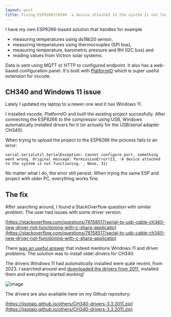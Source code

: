 ```yaml
---
layout: post
title: Fixing ESP8266/CH340 `a device attached to the system is not functioning` error
---
```


I have my own ESP8266-based solution that handles for example

* measuring temperatures using ds18b20 sensor,
* measuring temperatures using thermocouples (SPI bus),
* measuring temperature, barometric pressure and RH (I2C bus) and
* reading values from Victron solar systems. 

Data is sent using MQTT or HTTP to configured endpoint. It also has a web-based configuration panel. It's built with [PlatformIO](https://platformio.org/) which is super useful extension for vscode.

## CH340 and Windows 11 issue
Lately I updated my laptop to a newer one and it has Windows 11.

I installed vscode, PlatformIO and built the existing project succesfully. After connecting the ESP8266 to the compressor using USB, Windows automatically installed drivers for it (or actually for the USB/serial adapter CH340).

When trying to upload the project to the ESP8266 the process fails to an error:

```
serial.serialutil.SerialException: Cannot configure port, something went wrong. Original message: PermissionError(13, 'A device attached to the system is not functioning.', None, 31)
```

No matter what I do, the error still persist. When trying the same ESP and project with older PC, everything works fine.

## The fix

After searching around, I found a StackOverflow question with similar problem. The user had issues with some driver version. 

[https://stackoverflow.com/questions/76158517/serial-to-usb-cable-ch340-new-driver-not-functioning-with-c-sharp-applicatio](https://stackoverflow.com/questions/76158517/serial-to-usb-cable-ch340-new-driver-not-functioning-with-c-sharp-applicatio)

There [was an useful answer](https://stackoverflow.com/a/76416083/8140625) that indeed mentions Windows 11 and driver problems. The solution was to install older drivers for CH340.

The drivers Windows 11 had automatically installed were quite recent, from 2023. I searched around and [downloaded the drivers from 2011](https://www.arduined.eu/ch340g-converter-windows-7-driver-download/), installed them and everything started working!


![image](https://github.com/jisotalo/jisotalo.github.io/assets/13457157/e611bcc8-4a52-4cca-bcbc-4d99bbd30a90)

The drivers are also available here on my Github repository:

[https://jisotalo.github.io/others/CH340-drivers-3.3.2011.zip](https://jisotalo.github.io/others/CH340-drivers-3.3.2011.zip)